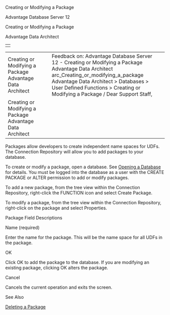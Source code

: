Creating or Modifying a Package




Advantage Database Server 12  

Creating or Modifying a Package

Advantage Data Architect

|  |
| --- |
|  |

|  |  |  |  |  |
| --- | --- | --- | --- | --- |
| Creating or Modifying a Package  Advantage Data Architect |  |  | Feedback on: Advantage Database Server 12 - Creating or Modifying a Package Advantage Data Architect arc\_Creating\_or\_modifying\_a\_package Advantage Data Architect > Databases > User Defined Functions > Creating or Modifying a Package / Dear Support Staff, |  |
| Creating or Modifying a Package  Advantage Data Architect |  |  |  |  |

Packages allow developers to create independent name spaces for UDFs. The Connection Repository will allow you to add packages to your database.

To create or modify a package, open a database. See [Opening a Database](arc_opening_a_database2.htm) for details. You must be logged into the database as a user with the CREATE PACKAGE or ALTER permission to add or modify packages.

To add a new package, from the tree view within the Connection Repository, right-click the FUNCTION icon and select Create Package.

To modify a package, from the tree view within the Connection Repository, right-click on the package and select Properties.

Package Field Descriptions

Name (required)

Enter the name for the package. This will be the name space for all UDFs in the package.

OK

Click OK to add the package to the database. If you are modifying an existing package, clicking OK alters the package.

Cancel

Cancels the current operation and exits the screen.

See Also

[Deleting a Package](arc_deleting_a_package.htm)